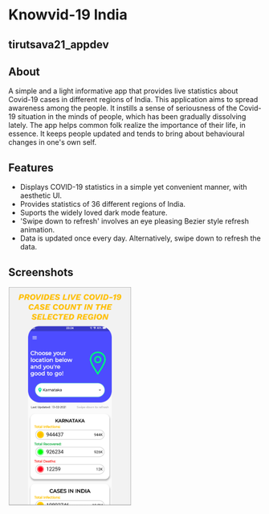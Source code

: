 # Knowvid-19 India
## tirutsava21_appdev

## About
A simple and a light informative app that provides live statistics about Covid-19 cases in different regions of India.
This application aims to spread awareness among the people. It instills a sense of seriousness of the Covid-19 situation in the minds of people, which has been gradually dissolving lately.
The app helps common folk realize the importance of their life, in essence. It keeps people updated and tends to bring about behavioural changes in one's own self.

## Features
* Displays COVID-19 statistics in a simple yet convenient manner, with aesthetic UI.
* Provides statistics of 36 different regions of India.
* Suports the widely loved dark mode feature.
* 'Swipe down to refresh' involves an eye pleasing Bezier style refresh animation.
* Data is updated once every day. Alternatively, swipe down to refresh the data.

## Screenshots

<p>
  <img src="Screenshots/Group 14.png" width="245">
</p>
